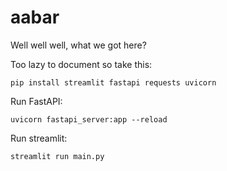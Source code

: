 # aabar
Well well well, what we got here?


Too lazy to document so take this:
```
pip install streamlit fastapi requests uvicorn
```
Run FastAPI:

```
uvicorn fastapi_server:app --reload
```

Run streamlit:
```
streamlit run main.py
```
